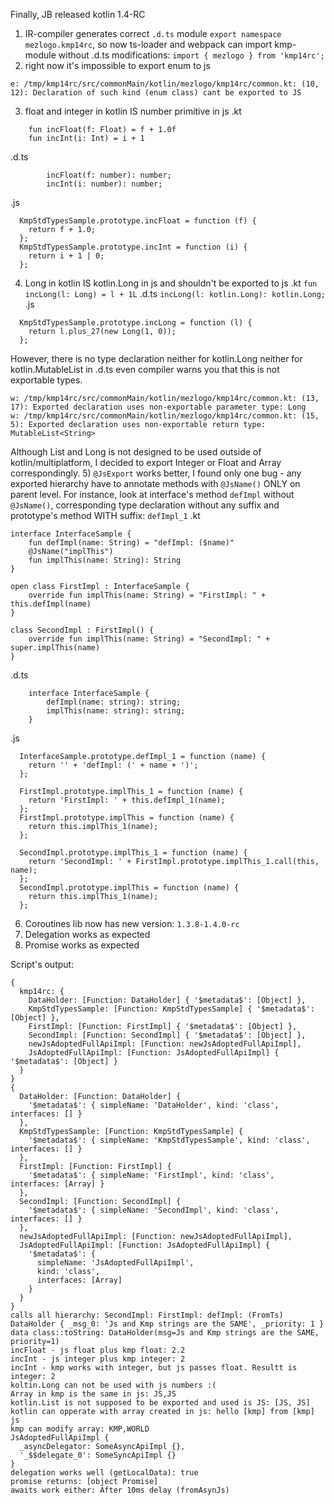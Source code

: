 Finally, JB released kotlin 1.4-RC
1) IR-compiler generates correct `.d.ts` module `export namespace mezlogo.kmp14rc`, so now ts-loader and webpack can import kmp-module without .d.ts modifications: `import { mezlogo } from 'kmp14rc';`
2) right now it's impossible to export enum to js
```
e: /tmp/kmp14rc/src/commonMain/kotlin/mezlogo/kmp14rc/common.kt: (10, 12): Declaration of such kind (enum class) cant be exported to JS
```
3) float and integer in kotlin IS number primitive in js
.kt
```
    fun incFloat(f: Float) = f + 1.0f
    fun incInt(i: Int) = i + 1
```
.d.ts
```
        incFloat(f: number): number;
        incInt(i: number): number;
```
.js
```
  KmpStdTypesSample.prototype.incFloat = function (f) {
    return f + 1.0;
  };
  KmpStdTypesSample.prototype.incInt = function (i) {
    return i + 1 | 0;
  };
```
4) Long in kotlin IS kotlin.Long in js and shouldn't be exported to js
.kt `fun incLong(l: Long) = l + 1L`
.d.ts `incLong(l: kotlin.Long): kotlin.Long;`
.js
```
  KmpStdTypesSample.prototype.incLong = function (l) {
    return l.plus_27(new Long(1, 0));
  };
```
However, there is no type declaration neither for kotlin.Long neither for kotlin.MutableList in .d.ts even compiler warns you that this is not exportable types.
```
w: /tmp/kmp14rc/src/commonMain/kotlin/mezlogo/kmp14rc/common.kt: (13, 17): Exported declaration uses non-exportable parameter type: Long
w: /tmp/kmp14rc/src/commonMain/kotlin/mezlogo/kmp14rc/common.kt: (15, 5): Exported declaration uses non-exportable return type: MutableList<String>
```
Although List and Long is not designed to be used outside of kotlin/multiplatform, I decided to export Integer or Float and Array correspondingly.
5) `@JsExport` works better, I found only one bug - any exported hierarchy have to annotate methods with `@JsName()` ONLY on parent level. For instance, look at interface's method `defImpl` without `@JsName()`, corresponding type declaration without any suffix and prototype's method WITH suffix: `defImpl_1` 
.kt
```
interface InterfaceSample {
    fun defImpl(name: String) = "defImpl: ($name)"
    @JsName("implThis")
    fun implThis(name: String): String
}

open class FirstImpl : InterfaceSample {
    override fun implThis(name: String) = "FirstImpl: " + this.defImpl(name)
}

class SecondImpl : FirstImpl() {
    override fun implThis(name: String) = "SecondImpl: " + super.implThis(name)
}
```
.d.ts
```
    interface InterfaceSample {
        defImpl(name: string): string;
        implThis(name: string): string;
    }
```
.js
```
  InterfaceSample.prototype.defImpl_1 = function (name) {
    return '' + 'defImpl: (' + name + ')';
  };

  FirstImpl.prototype.implThis_1 = function (name) {
    return 'FirstImpl: ' + this.defImpl_1(name);
  };
  FirstImpl.prototype.implThis = function (name) {
    return this.implThis_1(name);
  };

  SecondImpl.prototype.implThis_1 = function (name) {
    return 'SecondImpl: ' + FirstImpl.prototype.implThis_1.call(this, name);
  };
  SecondImpl.prototype.implThis = function (name) {
    return this.implThis_1(name);
  };
```
6) Coroutines lib now has new version: `1.3.8-1.4.0-rc`
7) Delegation works as expected
8) Promise works as expected

Script's output:
```
{
  kmp14rc: {
    DataHolder: [Function: DataHolder] { '$metadata$': [Object] },
    KmpStdTypesSample: [Function: KmpStdTypesSample] { '$metadata$': [Object] },
    FirstImpl: [Function: FirstImpl] { '$metadata$': [Object] },
    SecondImpl: [Function: SecondImpl] { '$metadata$': [Object] },
    newJsAdoptedFullApiImpl: [Function: newJsAdoptedFullApiImpl],
    JsAdoptedFullApiImpl: [Function: JsAdoptedFullApiImpl] { '$metadata$': [Object] }
  }
}
{
  DataHolder: [Function: DataHolder] {
    '$metadata$': { simpleName: 'DataHolder', kind: 'class', interfaces: [] }
  },
  KmpStdTypesSample: [Function: KmpStdTypesSample] {
    '$metadata$': { simpleName: 'KmpStdTypesSample', kind: 'class', interfaces: [] }
  },
  FirstImpl: [Function: FirstImpl] {
    '$metadata$': { simpleName: 'FirstImpl', kind: 'class', interfaces: [Array] }
  },
  SecondImpl: [Function: SecondImpl] {
    '$metadata$': { simpleName: 'SecondImpl', kind: 'class', interfaces: [] }
  },
  newJsAdoptedFullApiImpl: [Function: newJsAdoptedFullApiImpl],
  JsAdoptedFullApiImpl: [Function: JsAdoptedFullApiImpl] {
    '$metadata$': {
      simpleName: 'JsAdoptedFullApiImpl',
      kind: 'class',
      interfaces: [Array]
    }
  }
}
calls all hierarchy: SecondImpl: FirstImpl: defImpl: (FromTs)
DataHolder { _msg_0: 'Js and Kmp strings are the SAME', _priority: 1 }
data class::toString: DataHolder(msg=Js and Kmp strings are the SAME, priority=1)
incFloat - js float plus kmp float: 2.2
incInt - js integer plus kmp integer: 2
incInt - kmp works with integer, but js passes float. Resultt is integer: 2
koltin.Long can not be used with js numbers :(
Array in kmp is the same in js: JS,JS
kotlin.List is not supposed to be exported and used is JS: [JS, JS]
kotlin can opperate with array created in js: hello [kmp] from [kmp] js
kmp can modify array: KMP,WORLD
JsAdoptedFullApiImpl {
  _asyncDelegator: SomeAsyncApiImpl {},
  '_$$delegate_0': SomeSyncApiImpl {}
}
delegation works well (getLocalData): true
promise returns: [object Promise]
awaits work either: After 10ms delay (fromAsynJs)
```
